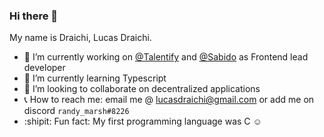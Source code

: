 ### Hi there 👋 

My name is Draichi, Lucas Draichi. 

- :briefcase: I’m currently working on [@Talentify](https://github.com/Talentify) and [@Sabido](https://github.com/sabidoapp) as Frontend lead developer
- :notebook_with_decorative_cover: I’m currently learning Typescript
- :bust_in_silhouette: I’m looking to collaborate on decentralized applications
- :telephone_receiver: How to reach me: email me @ lucasdraichi@gmail.com or add me on discord `randy_marsh#8226`
- :shipit: Fun fact: My first programming language was C :relaxed:

<!--
**Draichi/Draichi** is a ✨ _special_ ✨ repository because its `README.md` (this file) appears on your GitHub profile.

Here are some ideas to get you started:

- 🔭 I’m currently working on ...
- 🌱 I’m currently learning ...
- 👯 I’m looking to collaborate on ...
- 🤔 I’m looking for help with ...
- 💬 Ask me about ...
- 📫 How to reach me: ...
- 😄 Pronouns: ...
- ⚡ Fun fact: ...
-->
